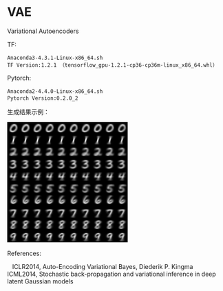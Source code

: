 # VAE
Variational Autoencoders

TF:

    Anaconda3-4.3.1-Linux-x86_64.sh
    TF Version:1.2.1 （tensorflow_gpu-1.2.1-cp36-cp36m-linux_x86_64.whl）

Pytorch:

    Anaconda2-4.4.0-Linux-x86_64.sh
    Pytorch Version:0.2.0_2


生成结果示例：

![](https://github.com/Joluo/VAE/blob/master/res.png)


References:

    ICLR2014, Auto-Encoding Variational Bayes, Diederik P. Kingma
    ICML2014, Stochastic back-propagation and variational inference in deep latent Gaussian models
